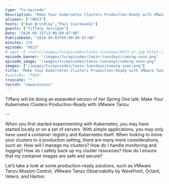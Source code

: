 ```yaml
---
type: "tv-episode"
Description: "Make Your Kubernetes Clusters Production-Ready with VMware Tanzu"
aliases: ["/0023"]
hosts: ["Bob Brindley","Paul Czarkowski"]
guests: ["Tiffany Jernigan"]
Date: "2020-09-15T13:00:00-07:00"
PublishDate: "2020-09-03T00:00:00-07:00"
minutes: 120
episode: "0023"
# wget -O static/images/tv/episodes/tanzu-tuesdays/0023-yt.jpg https://img.youtube.com/vi/TODO/mqdefault.jpg
episode_banner: "/images/tv/episodes/tanzu-tuesdays/coming-soon.png"
episode_image: "/images/tv/episodes/tanzu-tuesdays/coming-soon.png"
images: ["/images/tv/episodes/tanzu-tuesdays/coming-soon.png"]
title: "Make Your Kubernetes Clusters Production-Ready with VMware Tanzu"
#youtube: "TODO"
truncate: ""
twitch: "vmwaretanzu"
---
```


Tiffany will be doing an expanded version of her Spring One talk: Make Your Kubernetes Clusters Production-Ready with VMware Tanzu

--

When you first started experimenting with Kubernetes, you may have started locally or on a set of servers. With simple applications, you may only have used a container registry and Kubernetes itself. When looking to move your clusters to a production setting, there are many more considerations, such as: How will I manage my clusters? How do I handle monitoring and logging? How do I safely back up my cluster resources? How do I ensure that my container images are safe and secure?

Let’s take a look at some production-ready solutions, such as VMware Tanzu Mission Control, VMware Tanzu Observability by Wavefront, Octant, Velero, and Harbor.
